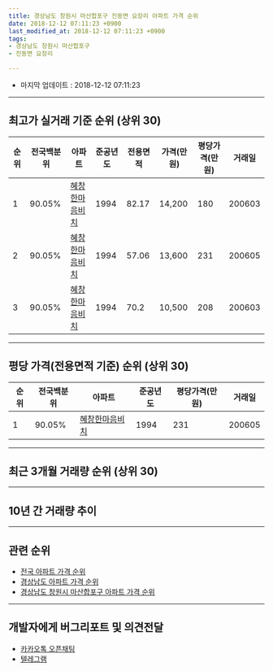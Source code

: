 ```yaml
---
title: 경상남도 창원시 마산합포구 진동면 요장리 아파트 가격 순위
date: 2018-12-12 07:11:23 +0900
last_modified_at: 2018-12-12 07:11:23 +0900
tags:
- 경상남도 창원시 마산합포구
- 진동면 요장리

---
```


* 마지막 업데이트 : 2018-12-12 07:11:23

---

## 최고가 실거래 기준 순위 (상위 30)


|순위|전국백분위|아파트|준공년도|전용면적|가격(만원)|평당가격(만원)|거래일|
|---|---|---|---|---|---|---|---|
|1|90.05%|[혜창한마음비치](https://search.naver.com/search.naver?query=%EA%B2%BD%EC%83%81%EB%82%A8%EB%8F%84+%EC%B0%BD%EC%9B%90%EC%8B%9C+%EB%A7%88%EC%82%B0%ED%95%A9%ED%8F%AC%EA%B5%AC+%EC%A7%84%EB%8F%99%EB%A9%B4+%EC%9A%94%EC%9E%A5%EB%A6%AC+%ED%98%9C%EC%B0%BD%ED%95%9C%EB%A7%88%EC%9D%8C%EB%B9%84%EC%B9%98)|1994|82.17|14,200|180|200603|
|2|90.05%|[혜창한마음비치](https://search.naver.com/search.naver?query=%EA%B2%BD%EC%83%81%EB%82%A8%EB%8F%84+%EC%B0%BD%EC%9B%90%EC%8B%9C+%EB%A7%88%EC%82%B0%ED%95%A9%ED%8F%AC%EA%B5%AC+%EC%A7%84%EB%8F%99%EB%A9%B4+%EC%9A%94%EC%9E%A5%EB%A6%AC+%ED%98%9C%EC%B0%BD%ED%95%9C%EB%A7%88%EC%9D%8C%EB%B9%84%EC%B9%98)|1994|57.06|13,600|231|200605|
|3|90.05%|[혜창한마음비치](https://search.naver.com/search.naver?query=%EA%B2%BD%EC%83%81%EB%82%A8%EB%8F%84+%EC%B0%BD%EC%9B%90%EC%8B%9C+%EB%A7%88%EC%82%B0%ED%95%A9%ED%8F%AC%EA%B5%AC+%EC%A7%84%EB%8F%99%EB%A9%B4+%EC%9A%94%EC%9E%A5%EB%A6%AC+%ED%98%9C%EC%B0%BD%ED%95%9C%EB%A7%88%EC%9D%8C%EB%B9%84%EC%B9%98)|1994|70.2|10,500|208|200603|


---

## 평당 가격(전용면적 기준) 순위 (상위 30)


|순위|전국백분위|아파트|준공년도|평당가격(만원)|거래일|
|---|---|---|---|---|---|
|1|90.05%|[혜창한마음비치](https://search.naver.com/search.naver?query=%EA%B2%BD%EC%83%81%EB%82%A8%EB%8F%84+%EC%B0%BD%EC%9B%90%EC%8B%9C+%EB%A7%88%EC%82%B0%ED%95%A9%ED%8F%AC%EA%B5%AC+%EC%A7%84%EB%8F%99%EB%A9%B4+%EC%9A%94%EC%9E%A5%EB%A6%AC+%ED%98%9C%EC%B0%BD%ED%95%9C%EB%A7%88%EC%9D%8C%EB%B9%84%EC%B9%98)|1994|231|200605|


---

## 최근 3개월 거래량 순위 (상위 30)


<div style="width:100%;">
    <canvas id="deal_count_ranking" height="250"></canvas>
</div>


<script>
new Chart(document.getElementById("deal_count_ranking"), {
    type: 'horizontalBar',
    data: {
        labels: ['혜창한마음비치'],
        datasets: [{
            label: '실거래 수',
            data: [3],
            borderColor: "rgba(255, 0, 128, 1)",
            backgroundColor: "rgba(255, 0, 128, 0.5)",
            fill: false,
        }]
    },
    options: {
        responsive: true,
        title: {
            display: true,
            text: '최근 3개월 거래량 순위'
        },
        tooltips: {
            mode: 'index',
            intersect: false,
            callbacks: {
                title: function(tooltipItems, data) {
                    return "실거래 수:";
                },
                label: function(tooltipItem, data) {
                    return data.labels[tooltipItem.index] + ": " + tooltipItem.xLabel;
                }
            }
        },
        hover: {
            mode: 'nearest',
            intersect: true
        },
        scales: {
            xAxes: [{
                display: true,
                scaleLabel: {
                    display: true,
                    labelString: '실거래 수'
                },
                ticks: {
                    suggestedMin: 0,
                }
            }],
            yAxes: [{
                display: true,
                ticks: {
                    autoSkip: false,
                    callback: function(value, index, values) {
                        if (value.length > 15)
                            return value.substr(0, 13) + "...";
                        else
                            return value;
                    }
                },
                scaleLabel: {
                    display: false,
                }
            }]
        }
    }
});

</script>


---

## 10년 간 거래량 추이


<div style="width:100%;">
    <canvas id="deal_progress" height="250"></canvas>
</div>

<script>
new Chart(document.getElementById("deal_progress"), {
    type: 'line',
    data: {
        labels: ['200812','200901','200902','200903','200904','200905','200906','200907','200908','200909','200910','200911','200912','201001','201002','201003','201004','201005','201006','201007','201008','201009','201010','201011','201012','201101','201102','201103','201104','201105','201106','201107','201108','201109','201110','201111','201112','201201','201202','201203','201204','201205','201206','201207','201208','201209','201210','201211','201212','201301','201302','201303','201304','201305','201306','201307','201308','201309','201310','201311','201312','201401','201402','201403','201404','201405','201406','201407','201408','201409','201410','201411','201412','201501','201502','201503','201504','201505','201506','201507','201508','201509','201510','201511','201512','201601','201602','201603','201604','201605','201606','201607','201608','201609','201610','201611','201612','201701','201702','201703','201704','201705','201706','201707','201708','201709','201710','201711','201712','201801','201802','201803','201804','201805','201806','201807','201808','201809','201810','201811','201812'],
        datasets: [{
            label: '실거래 수',
            pointRadius: 1,
            data: [0, 0, 2, 2, 0, 1, 2, 1, 0, 1, 2, 1, 3, 1, 2, 2, 4, 0, 2, 1, 3, 1, 2, 2, 2, 1, 2, 4, 3, 3, 2, 1, 2, 1, 1, 3, 1, 1, 2, 1, 0, 2, 0, 1, 0, 0, 1, 2, 0, 0, 1, 0, 1, 1, 0, 0, 1, 1, 1, 0, 1, 0, 2, 0, 3, 0, 0, 0, 1, 1, 0, 2, 1, 0, 1, 3, 0, 4, 2, 2, 1, 2, 1, 0, 1, 0, 1, 2, 0, 2, 4, 0, 1, 1, 1, 2, 1, 1, 0, 0, 4, 3, 0, 1, 1, 0, 0, 1, 2, 0, 0, 1, 0, 2, 1, 1, 2, 1, 2, 1, 0],
            borderColor: "rgba(255, 201, 14, 1)",
            backgroundColor: "rgba(255, 201, 14, 0.5)",
            fill: true,
        }]
    },
    options: {
        responsive: true,
        title: {
            display: true,
            text: '10년간 거래량 추이'
        },
        tooltips: {
            mode: 'index',
            intersect: false,
        },
        hover: {
            mode: 'nearest',
            intersect: true
        },
        scales: {
            xAxes: [{
                display: true,
                scaleLabel: {
                    display: true,
                    labelString: '년/월'
                }
            }],
            yAxes: [{
                display: true,
                ticks: {
                    suggestedMin: 0,
                },
                scaleLabel: {
                    display: true,
                    labelString: '실거래 수'
                }
            }]
        }
    }
});

</script>


---

## 관련 순위

- [전국 아파트 가격 순위](https://inasie.github.io/apt-ranking/전국)
- [경상남도 아파트 가격 순위](https://inasie.github.io/apt-ranking/경상남도)
- [경상남도 창원시 마산합포구 아파트 가격 순위](https://inasie.github.io/apt-ranking/경상남도-창원시-마산합포구)


---

## 개발자에게 버그리포트 및 의견전달

- [카카오톡 오픈채팅](https://open.kakao.com/o/gLJUAP4)
- [텔레그램](https://t.me/inasie)

